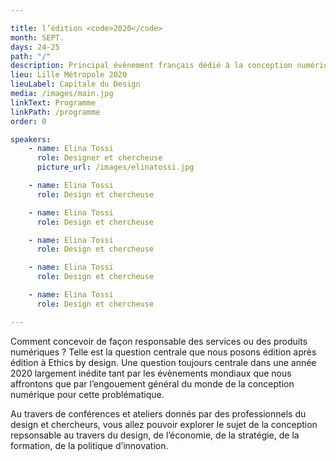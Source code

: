```yaml
---

title: l’édition <code>2020</code>
month: SEPT.
days: 24-25
path: "/"
description: Principal évènement français dédié à la conception numérique responsable et durable
lieu: Lille Métropole 2020
lieuLabel: Capitale du Design
media: /images/main.jpg
linkText: Programme
linkPath: /programme
order: 0

speakers:
    - name: Elina Tossi
      role: Designer et chercheuse
      picture_url: /images/elinatossi.jpg

    - name: Elina Tossi
      role: Design et chercheuse

    - name: Elina Tossi
      role: Design et chercheuse

    - name: Elina Tossi
      role: Design et chercheuse

    - name: Elina Tossi
      role: Design et chercheuse

    - name: Elina Tossi
      role: Design et chercheuse

---
```


Comment concevoir de façon responsable des services ou des produits numériques ? Telle est la question centrale que nous posons édition après édition à Ethics by design. Une question toujours centrale dans une année 2020 largement inédite tant par les évènements mondiaux que nous affrontons que par l’engouement général du monde de la conception numérique pour cette problématique.

Au travers de conférences et ateliers donnés par des professionnels du design et chercheurs, vous allez pouvoir explorer le sujet de la conception repsonsable au travers du design, de l’économie, de la stratégie, de la formation, de la politique d’innovation.
